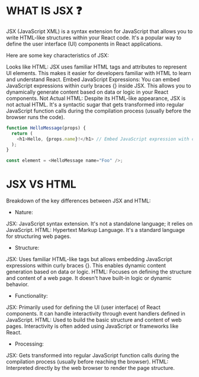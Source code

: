 # WHAT IS JSX ❓

JSX (JavaScript XML) is a syntax extension for JavaScript that allows you to write HTML-like structures within your React code.
It's a popular way to define the user interface (UI) components in React applications.

Here are some key characteristics of JSX:

Looks like HTML: JSX uses familiar HTML tags and attributes to represent UI elements. This makes it easier for developers familiar with HTML to learn and understand React.
Embed JavaScript Expressions: You can embed JavaScript expressions within curly braces {} inside JSX. This allows you to dynamically generate content based on data or logic in your React components.
Not Actual HTML: Despite its HTML-like appearance, JSX is not actual HTML. It's a syntactic sugar that gets transformed into regular JavaScript function calls during the compilation process (usually before the browser runs the code).

```JavaScript
function HelloMessage(props) {
  return (
    <h1>Hello, {props.name}!</h1> // Embed JavaScript expression with curly braces
  );
}

const element = <HelloMessage name="Foo" />;
```

# JSX VS HTML

Breakdown of the key differences between JSX and HTML:

- Nature:

JSX: JavaScript syntax extension. It's not a standalone language; it relies on JavaScript.
HTML: Hypertext Markup Language. It's a standard language for structuring web pages.

- Structure:

JSX: Uses familiar HTML-like tags but allows embedding JavaScript expressions within curly braces {}. This enables dynamic content generation based on data or logic.
HTML: Focuses on defining the structure and content of a web page. It doesn't have built-in logic or dynamic behavior.

- Functionality:

JSX: Primarily used for defining the UI (user interface) of React components. It can handle interactivity through event handlers defined in JavaScript.
HTML: Used to build the basic structure and content of web pages. Interactivity is often added using JavaScript or frameworks like React.

- Processing:

JSX: Gets transformed into regular JavaScript function calls during the compilation process (usually before reaching the browser).
HTML: Interpreted directly by the web browser to render the page structure.
